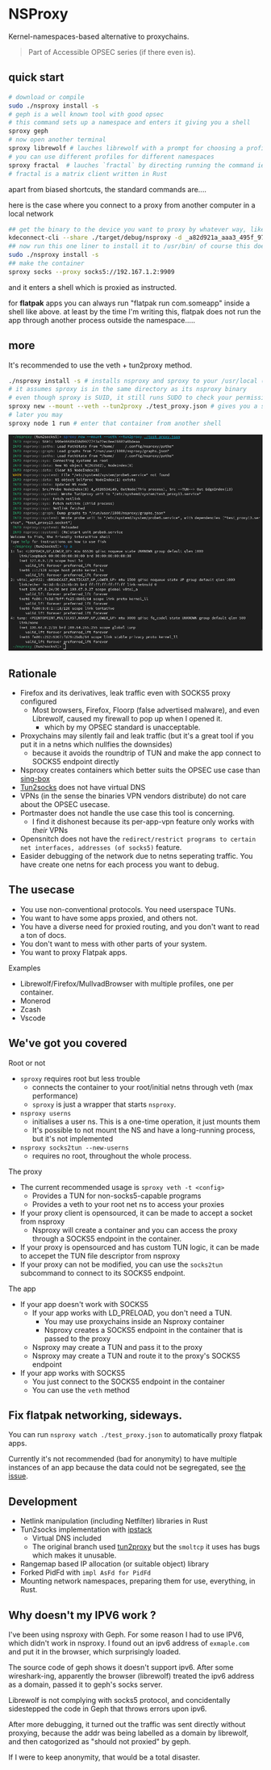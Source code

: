 # NSProxy

Kernel-namespaces-based alternative to proxychains.

> Part of Accessible OPSEC series (if there even is).

## quick start

```sh
# download or compile
sudo ./nsproxy install -s
# geph is a well known tool with good opsec
# this command sets up a namespace and enters it giving you a shell
sproxy geph
# now open another terminal
sproxy librewolf # lauches librewolf with a prompt for choosing a profile
# you can use different profiles for different namespaces
sproxy fractal  # lauches `fractal` by directing running the command ie not using flatpak
# fractal is a matrix client written in Rust
```

apart from biased shortcuts, the standard commands are....

here is the case where you connect to a proxy from another computer in a local network

```sh
## get the binary to the device you want to proxy by whatever way, like kde-connect
kdeconnect-cli --share ./target/debug/nsproxy -d _a82d921a_aaa3_495f_978e_433a17395f3e_
## now run this one liner to install it to /usr/bin/ of course this doesnt work with nixos
sudo ./nsproxy install -s
## make the container
sproxy socks --proxy socks5://192.167.1.2:9909
```

and it enters a shell which is proxied as instructed.

for **flatpak** apps you can always run "flatpak run com.someapp" inside a shell like above. at least by the time I'm writing this, flatpak does not run the app through another process outside the namespace.....

## more

It's recommended to use the veth + tun2proxy method.

```bash
./nsproxy install -s # installs nsproxy and sproxy to your /usr/local (requires root) and makes sproxy suid
# it assumes sproxy is in the same directory as its nsproxy binary
# even though sproxy is SUID, it still runs SUDO to check your permission
sproxy new --mount --veth --tun2proxy ./test_proxy.json # gives you a shell inside a proxied container
# later you may
sproxy node 1 run # enter that container from another shell
```

![](./pic.png)

## Rationale

- Firefox and its derivatives, leak traffic even with SOCKS5 proxy configured
    - Most browsers, Firefox, Floorp (false advertised malware), and even Librewolf, caused my firewall to pop up when I opened it.
        - which by my OPSEC standard is unacceptable.
- Proxychains may silently fail and leak traffic (but it's a great tool if you put it in a netns which nullfies the downsides)
    - because it avoids the roundtrip of TUN and make the app connect to SOCKS5 endpoint directly
- Nsproxy creates containers which better suits the OPSEC use case than [sing-box](https://github.com/SagerNet/sing-box)
- [Tun2socks](https://github.com/xjasonlyu/tun2socks) does not have virtual DNS
- VPNs (in the sense the binaries VPN vendors distribute) do not care about the OPSEC usecase.
- Portmaster does not handle the use case this tool is concerning.
    - I find it dishonest because its per-app-vpn feature only works with *their* VPNs
- Opensnitch does not have the `redirect/restrict programs to certain net interfaces, addresses (of socks5)` feature.
- Easider debugging of the network due to netns seperating traffic. You have create one netns for each process you want to debug.

## The usecase

- You use non-conventional protocols. You need userspace TUNs.
- You want to have some apps proxied, and others not.
- You have a diverse need for proxied routing, and you don't want to read a ton of docs.
- You don't want to mess with other parts of your system.
- You want to proxy Flatpak apps.

Examples

- Librewolf/Firefox/MullvadBrowser with multiple profiles, one per container.
- Monerod
- Zcash
- Vscode

## We've got you covered

Root or not

- `sproxy` requires root but less trouble
    - connects the container to your root/initial netns through veth (max performance)
    - `sproxy` is just a wrapper that starts `nsproxy`.
- `nsproxy userns`
    - initialises a user ns. This is a one-time operation, it just mounts them
    - It's possible to not mount the NS and have a long-running process, but it's not implemented
- `nsproxy socks2tun --new-userns`
    - requires no root, throughout the whole process.

The proxy

- The current recommended usage is `sproxy veth -t <config>`
    - Provides a TUN for non-socks5-capable programs
    - Provides a veth to your root net ns to access your proxies
- If your proxy client is opensourced, it can be made to accept a socket from nsproxy
    - Nsproxy will create a container and you can access the proxy through a SOCKS5 endpoint in the container.
- If your proxy is opensourced and has custom TUN logic, it can be made to accepet the TUN file descriptor from nsproxy
- If your proxy can not be modified, you can use the `socks2tun` subcommand to connect to its SOCKS5 endpoint.

The app

- If your app doesn't work with SOCKS5
    - If your app works with LD_PRELOAD, you don't need a TUN.
        - You may use proxychains inside an Nsproxy container
        - Nsproxy creates a SOCKS5 endpoint in the container that is passed to the proxy
    - Nsproxy may create a TUN and pass it to the proxy
    - Nsproxy may create a TUN and route it to the proxy's SOCKS5 endpoint
- If your app works with SOCKS5
    - You just connect to the SOCKS5 endpoint in the container
    - You can use the `veth` method

## Fix flatpak networking, sideways.

You can run `nsproxy watch ./test_proxy.json` to automatically proxy flatpak apps.

Currently it's not recommended (bad for anonymity) to have multiple instances of an app because the data could not be segregated, see [the issue](https://github.com/flatpak/flatpak/issues/1170).

## Development

- Netlink manipulation (including Netfilter) libraries in Rust
- Tun2socks implementation with [ipstack](https://github.com/narrowlink/ipstack)
    - Virtual DNS included
    - The original branch used [tun2proxy](https://github.com/blechschmidt/tun2proxy) but the `smoltcp` it uses has bugs which makes it unusable.
- Rangemap based IP allocation (or suitable object) library
- Forked PidFd with `impl AsFd for PidFd`
- Mounting network namespaces, preparing them for use, everything, in Rust.

## Why doesn't my IPV6 work ?

I've been using nsproxy with Geph. For some reason I had to use IPV6, which didn't work in nsproxy. I found out an ipv6 address of `exmaple.com` and put it in the browser, which surprisingly loaded.

The source code of geph shows it doesn't support ipv6. After some wireshark-ing, apparently the browser (librewolf) treated the ipv6 address as a domain, passed it to geph's socks server.

Librewolf is not complying with socks5 protocol, and concidentally sidestepped the code in Geph that throws errors upon ipv6.

After more debugging, it turned out the traffic was sent directly without proxying, because the addr was being labelled as a domain by librewolf, and then catogorized as "should not proxied" by geph.

If I were to keep anonymity, that would be a total disaster.
